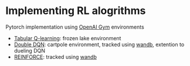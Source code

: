 # Implementing RL alogrithms

Pytorch implementation using [OpenAI Gym](https://gym.openai.com/) environments

- [Tabular Q-learning](https://github.com/sradicwebster/RL_implementation/tabQlearning_frozenlake.ipynb): frozen lake environment
- [Double DQN](https://github.com/sradicwebster/RL_implementation/dqn_cartpole.ipynb): cartpole environment, tracked using [wandb](https://wandb.ai/sradicwebster/dqn_cartpole), extention to dueling DQN
- [REINFORCE](https://github.com/sradicwebster/RL_implementation/reinforce_cartpole.ipynb): tracked using [wandb](https://wandb.ai/sradicwebster/reinforce_cartpole)
